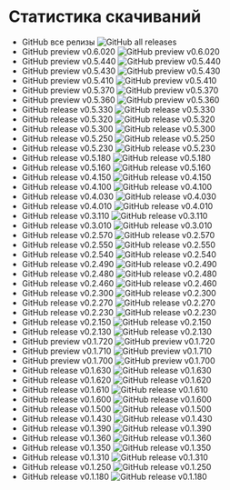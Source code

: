 ﻿# Статистика скачиваний

- GitHub все релизы       		![GitHub all releases](https://img.shields.io/github/downloads/DamianMorozov/TgDownloader/total?style=social)
- GitHub preview v0.6.020		![GitHub preview v0.6.020](https://img.shields.io/github/downloads/DamianMorozov/TgDownloader/v0.6.020/total?style=social)
- GitHub preview v0.5.440		![GitHub preview v0.5.440](https://img.shields.io/github/downloads/DamianMorozov/TgDownloader/v0.5.440/total?style=social)
- GitHub preview v0.5.430		![GitHub preview v0.5.430](https://img.shields.io/github/downloads/DamianMorozov/TgDownloader/v0.5.430/total?style=social)
- GitHub preview v0.5.410		![GitHub preview v0.5.410](https://img.shields.io/github/downloads/DamianMorozov/TgDownloader/v0.5.410/total?style=social)
- GitHub preview v0.5.370		![GitHub preview v0.5.370](https://img.shields.io/github/downloads/DamianMorozov/TgDownloader/v0.5.370/total?style=social)
- GitHub preview v0.5.360		![GitHub preview v0.5.360](https://img.shields.io/github/downloads/DamianMorozov/TgDownloader/v0.5.360/total?style=social)
- GitHub release v0.5.330		![GitHub release v0.5.330](https://img.shields.io/github/downloads/DamianMorozov/TgDownloader/v0.5.330/total?style=social)
- GitHub release v0.5.320		![GitHub release v0.5.320](https://img.shields.io/github/downloads/DamianMorozov/TgDownloader/v0.5.320/total?style=social)
- GitHub release v0.5.300		![GitHub release v0.5.300](https://img.shields.io/github/downloads/DamianMorozov/TgDownloader/v0.5.300/total?style=social)
- GitHub release v0.5.250		![GitHub release v0.5.250](https://img.shields.io/github/downloads/DamianMorozov/TgDownloader/v0.5.250/total?style=social)
- GitHub release v0.5.230		![GitHub release v0.5.230](https://img.shields.io/github/downloads/DamianMorozov/TgDownloader/v0.5.230/total?style=social)
- GitHub release v0.5.180		![GitHub release v0.5.180](https://img.shields.io/github/downloads/DamianMorozov/TgDownloader/v0.5.180/total?style=social)
- GitHub release v0.5.160		![GitHub release v0.5.160](https://img.shields.io/github/downloads/DamianMorozov/TgDownloader/v0.5.160/total?style=social)
- GitHub release v0.4.150		![GitHub release v0.4.150](https://img.shields.io/github/downloads/DamianMorozov/TgDownloader/v0.4.150/total?style=social)
- GitHub release v0.4.100		![GitHub release v0.4.100](https://img.shields.io/github/downloads/DamianMorozov/TgDownloader/v0.4.100/total?style=social)
- GitHub release v0.4.030		![GitHub release v0.4.030](https://img.shields.io/github/downloads/DamianMorozov/TgDownloader/v0.4.030/total?style=social)
- GitHub release v0.4.010		![GitHub release v0.4.010](https://img.shields.io/github/downloads/DamianMorozov/TgDownloader/v0.4.010/total?style=social)
- GitHub release v0.3.110		![GitHub release v0.3.110](https://img.shields.io/github/downloads/DamianMorozov/TgDownloader/v0.3.110/total?style=social)
- GitHub release v0.3.010		![GitHub release v0.3.010](https://img.shields.io/github/downloads/DamianMorozov/TgDownloader/v0.3.010/total?style=social)
- GitHub release v0.2.570		![GitHub release v0.2.570](https://img.shields.io/github/downloads/DamianMorozov/TgDownloader/v0.2.570/total?style=social)
- GitHub release v0.2.550		![GitHub release v0.2.550](https://img.shields.io/github/downloads/DamianMorozov/TgDownloader/v0.2.550/total?style=social)
- GitHub release v0.2.540		![GitHub release v0.2.540](https://img.shields.io/github/downloads/DamianMorozov/TgDownloader/v0.2.540/total?style=social)
- GitHub release v0.2.490		![GitHub release v0.2.490](https://img.shields.io/github/downloads/DamianMorozov/TgDownloader/v0.2.490/total?style=social)
- GitHub release v0.2.480		![GitHub release v0.2.480](https://img.shields.io/github/downloads/DamianMorozov/TgDownloader/v0.2.480/total?style=social)
- GitHub release v0.2.460		![GitHub release v0.2.460](https://img.shields.io/github/downloads/DamianMorozov/TgDownloader/v0.2.460/total?style=social)
- GitHub release v0.2.300		![GitHub release v0.2.300](https://img.shields.io/github/downloads/DamianMorozov/TgDownloader/v0.2.300/total?style=social)
- GitHub release v0.2.270		![GitHub release v0.2.270](https://img.shields.io/github/downloads/DamianMorozov/TgDownloader/v0.2.270/total?style=social)
- GitHub release v0.2.230		![GitHub release v0.2.230](https://img.shields.io/github/downloads/DamianMorozov/TgDownloader/v0.2.230/total?style=social)
- GitHub release v0.2.150		![GitHub release v0.2.150](https://img.shields.io/github/downloads/DamianMorozov/TgDownloader/v0.2.150/total?style=social)
- GitHub release v0.2.130		![GitHub release v0.2.130](https://img.shields.io/github/downloads/DamianMorozov/TgDownloader/v0.2.130/total?style=social)
- GitHub preview v0.1.720		![GitHub preview v0.1.720](https://img.shields.io/github/downloads/DamianMorozov/TgDownloader/v0.1.720/total?style=social)
- GitHub preview v0.1.710		![GitHub preview v0.1.710](https://img.shields.io/github/downloads/DamianMorozov/TgDownloader/v0.1.710/total?style=social)
- GitHub preview v0.1.700		![GitHub preview v0.1.700](https://img.shields.io/github/downloads/DamianMorozov/TgDownloader/v0.1.700/total?style=social)
- GitHub release v0.1.630		![GitHub release v0.1.630](https://img.shields.io/github/downloads/DamianMorozov/TgDownloader/v0.1.630/total?style=social)
- GitHub release v0.1.620		![GitHub release v0.1.620](https://img.shields.io/github/downloads/DamianMorozov/TgDownloader/v0.1.620/total?style=social)
- GitHub release v0.1.610		![GitHub release v0.1.610](https://img.shields.io/github/downloads/DamianMorozov/TgDownloader/v0.1.610/total?style=social)
- GitHub release v0.1.600		![GitHub release v0.1.600](https://img.shields.io/github/downloads/DamianMorozov/TgDownloader/v0.1.600/total?style=social)
- GitHub release v0.1.500		![GitHub release v0.1.500](https://img.shields.io/github/downloads/DamianMorozov/TgDownloader/v0.1.500/total?style=social)
- GitHub release v0.1.430		![GitHub release v0.1.430](https://img.shields.io/github/downloads/DamianMorozov/TgDownloader/v0.1.430/total?style=social)
- GitHub release v0.1.390		![GitHub release v0.1.390](https://img.shields.io/github/downloads/DamianMorozov/TgDownloader/v0.1.390/total?style=social)
- GitHub release v0.1.360		![GitHub release v0.1.360](https://img.shields.io/github/downloads/DamianMorozov/TgDownloader/v0.1.360/total?style=social)
- GitHub release v0.1.350		![GitHub release v0.1.350](https://img.shields.io/github/downloads/DamianMorozov/TgDownloader/v0.1.350/total?style=social)
- GitHub release v0.1.310		![GitHub release v0.1.310](https://img.shields.io/github/downloads/DamianMorozov/TgDownloader/v0.1.310/total?style=social)
- GitHub release v0.1.250		![GitHub release v0.1.250](https://img.shields.io/github/downloads/DamianMorozov/TgDownloader/v0.1.250/total?style=social)
- GitHub release v0.1.180		![GitHub release v0.1.180](https://img.shields.io/github/downloads/DamianMorozov/TgDownloader/v0.1.180/total?style=social)
